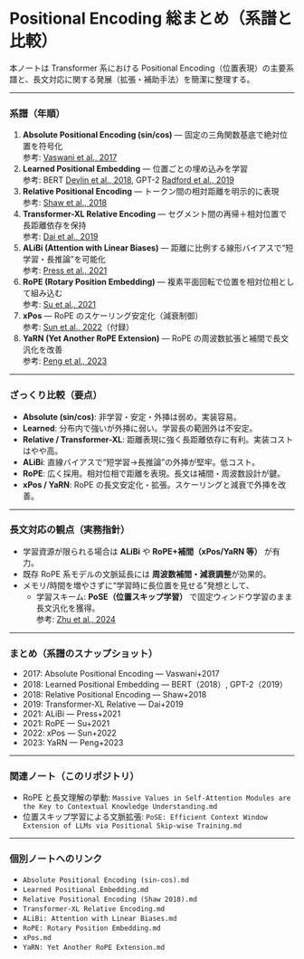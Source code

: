 # Positional Encoding 総まとめ（系譜と比較）

本ノートは Transformer 系における Positional Encoding（位置表現）の主要系譜と、長文対応に関する発展（拡張・補助手法）を簡潔に整理する。

---

### 系譜（年順）
1. **Absolute Positional Encoding (sin/cos)** — 固定の三角関数基底で絶対位置を符号化  
   参考: [Vaswani et al., 2017](https://arxiv.org/abs/1706.03762)
2. **Learned Positional Embedding** — 位置ごとの埋め込みを学習  
   参考: BERT [Devlin et al., 2018](https://arxiv.org/abs/1810.04805), GPT-2 [Radford et al., 2019](https://cdn.openai.com/better-language-models/language_models_are_unsupervised_multitask_learners.pdf)
3. **Relative Positional Encoding** — トークン間の相対距離を明示的に表現  
   参考: [Shaw et al., 2018](https://arxiv.org/abs/1803.02155)
4. **Transformer-XL Relative Encoding** — セグメント間の再帰＋相対位置で長距離依存を保持  
   参考: [Dai et al., 2019](https://arxiv.org/abs/1901.02860)
5. **ALiBi (Attention with Linear Biases)** — 距離に比例する線形バイアスで“短学習・長推論”を可能化  
   参考: [Press et al., 2021](https://arxiv.org/abs/2108.12409)
6. **RoPE (Rotary Position Embedding)** — 複素平面回転で位置を相対位相として組み込む  
   参考: [Su et al., 2021](https://arxiv.org/abs/2104.09864)
7. **xPos** — RoPE のスケーリング安定化（減衰制御）  
   参考: [Sun et al., 2022](https://arxiv.org/abs/2212.10554)（付録）
8. **YaRN (Yet Another RoPE Extension)** — RoPE の周波数拡張と補間で長文汎化を改善  
   参考: [Peng et al., 2023](https://arxiv.org/abs/2309.00071)

---

### ざっくり比較（要点）
- **Absolute (sin/cos)**: 非学習・安定・外挿は弱め。実装容易。
- **Learned**: 分布内で強いが外挿に弱い。学習長の範囲外は不安定。
- **Relative / Transformer-XL**: 距離表現に強く長距離依存に有利。実装コストはやや高。
- **ALiBi**: 直線バイアスで“短学習→長推論”の外挿が堅牢。低コスト。
- **RoPE**: 広く採用。相対位相で距離を表現。長文は補間・周波数設計が鍵。
- **xPos / YaRN**: RoPE の長文安定化・拡張。スケーリングと減衰で外挿を改善。

---

### 長文対応の観点（実務指針）
- 学習資源が限られる場合は **ALiBi** や **RoPE+補間（xPos/YaRN 等）** が有力。
- 既存 RoPE 系モデルの文脈延長には **周波数補間・減衰調整**が効果的。
- メモリ/時間を増やさずに“学習時に長位置を見せる”発想として、
  - 学習スキーム: **PoSE（位置スキップ学習）** で固定ウィンドウ学習のまま長文汎化を獲得。  
    参考: [Zhu et al., 2024](https://arxiv.org/abs/2309.10400)

---

### まとめ（系譜のスナップショット）
- 2017: Absolute Positional Encoding — Vaswani+2017  
- 2018: Learned Positional Embedding — BERT（2018）, GPT-2（2019）  
- 2018: Relative Positional Encoding — Shaw+2018  
- 2019: Transformer-XL Relative — Dai+2019  
- 2021: ALiBi — Press+2021  
- 2021: RoPE — Su+2021  
- 2022: xPos — Sun+2022  
- 2023: YaRN — Peng+2023

---

### 関連ノート（このリポジトリ）
- RoPE と長文理解の挙動: `Massive Values in Self-Attention Modules are the Key to Contextual Knowledge Understanding.md`
- 位置スキップ学習による文脈拡張: `PoSE: Efficient Context Window Extension of LLMs via Positional Skip-wise Training.md`

---

### 個別ノートへのリンク
- `Absolute Positional Encoding (sin-cos).md`
- `Learned Positional Embedding.md`
- `Relative Positional Encoding (Shaw 2018).md`
- `Transformer-XL Relative Encoding.md`
- `ALiBi: Attention with Linear Biases.md`
- `RoPE: Rotary Position Embedding.md`
- `xPos.md`
- `YaRN: Yet Another RoPE Extension.md`
